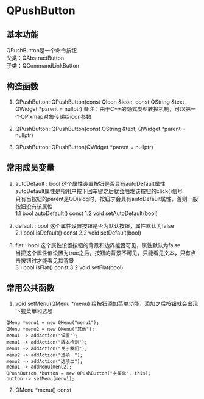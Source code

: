 # QPushButton

## 基本功能
QPushButton是一个命令按钮  
父类：QAbstractButton  
子类：QCommandLinkButton  


## 构造函数
1. QPushButton::QPushButton(const QIcon &icon, const QString &text, QWidget \*parent = nullptr)
备注：由于C++的隐式类型转换机制，可以把一个QPixmap对象传递给icon参数  

2. QPushButton::QPushButton(const QString &text, QWidget \*parent = nullptr)

3. QPushButton::QPushButton(QWidget \*parent = nullptr)


## 常用成员变量
1. autoDefault : bool
这个属性设置按钮是否具有autoDefault属性  
autoDefault属性是指用户按下回车键之后就会触发该按钮的click()信号  
只有当按钮的parent是QDialog时，按钮才会具有autoDefault属性，否则一般按钮没有该属性  
1.1 bool autoDefault() const
1.2 void setAutoDefault(bool)

2. default : bool
这个属性设置按钮是否为默认按钮，属性默认为false  
2.1 bool isDefault() const
2.2 void setDefault(bool)

3. flat : bool
这个属性设置按钮的背景和边界能否可见，属性默认为false  
当把这个属性值设置为true之后，按钮的背景不可见，只能看见文本，只有点击按钮时才能看见其背景  
3.1 bool isFlat() const
3.2 void setFlat(bool)


## 常用公共函数
1. void setMenu(QMenu \*menu)
给按钮添加菜单功能，添加之后按钮就会出现下拉菜单和选项  
```
QMenu *menu1 = new QMenu("menu1");
QMenu *menu2 = new QMenu("其他");
menu1 -> addAction("设置");
menu1 -> addAction("版本检测");
menu1 -> addAction("关于我们");
menu2 -> addAction("选项一");
menu2 -> addAction("选项二");
menu1 -> addMenu(menu2);
QPushButton *button = new QPushButton("主菜单", this);
button -> setMenu(menu1);
```

2. QMenu \*menu() const
